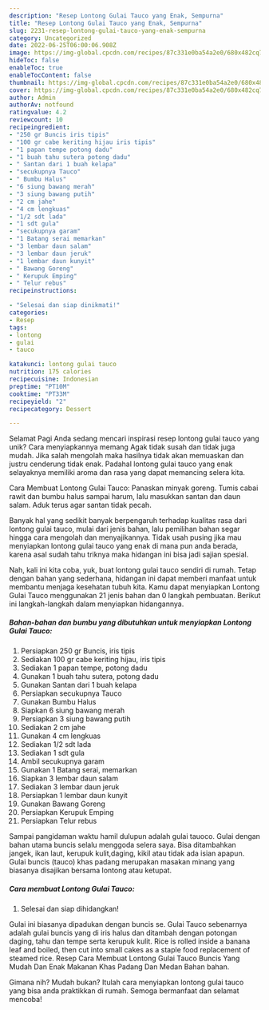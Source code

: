 ```yaml
---
description: "Resep Lontong Gulai Tauco yang Enak, Sempurna"
title: "Resep Lontong Gulai Tauco yang Enak, Sempurna"
slug: 2231-resep-lontong-gulai-tauco-yang-enak-sempurna
category: Uncategorized
date: 2022-06-25T06:00:06.908Z
image: https://img-global.cpcdn.com/recipes/87c331e0ba54a2e0/680x482cq70/lontong-gulai-tauco-foto-resep-utama.jpg
hideToc: false
enableToc: true
enableTocContent: false
thumbnail: https://img-global.cpcdn.com/recipes/87c331e0ba54a2e0/680x482cq70/lontong-gulai-tauco-foto-resep-utama.jpg
cover: https://img-global.cpcdn.com/recipes/87c331e0ba54a2e0/680x482cq70/lontong-gulai-tauco-foto-resep-utama.jpg
author: Admin
authorAv: notfound
ratingvalue: 4.2
reviewcount: 10
recipeingredient:
- "250 gr Buncis iris tipis"
- "100 gr cabe keriting hijau iris tipis"
- "1 papan tempe potong dadu"
- "1 buah tahu sutera potong dadu"
- " Santan dari 1 buah kelapa"
- "secukupnya Tauco"
- " Bumbu Halus"
- "6 siung bawang merah"
- "3 siung bawang putih"
- "2 cm jahe"
- "4 cm lengkuas"
- "1/2 sdt lada"
- "1 sdt gula"
- "secukupnya garam"
- "1 Batang serai memarkan"
- "3 lembar daun salam"
- "3 lembar daun jeruk"
- "1 lembar daun kunyit"
- " Bawang Goreng"
- " Kerupuk Emping"
- " Telur rebus"
recipeinstructions:

- "Selesai dan siap dinikmati!"
categories:
- Resep
tags:
- lontong
- gulai
- tauco

katakunci: lontong gulai tauco 
nutrition: 175 calories
recipecuisine: Indonesian
preptime: "PT10M"
cooktime: "PT33M"
recipeyield: "2"
recipecategory: Dessert

---
```



Selamat Pagi Anda sedang mencari inspirasi resep lontong gulai tauco yang unik? Cara menyiapkannya memang Agak tidak susah dan tidak juga mudah. Jika salah mengolah maka hasilnya tidak akan memuaskan dan justru cenderung tidak enak. Padahal lontong gulai tauco yang enak selayaknya memiliki aroma dan rasa yang dapat memancing selera kita.


Cara Membuat Lontong Gulai Tauco: Panaskan minyak goreng. Tumis cabai rawit dan bumbu halus sampai harum, lalu masukkan santan dan daun salam. Aduk terus agar santan tidak pecah.

Banyak hal yang sedikit banyak berpengaruh terhadap kualitas rasa dari lontong gulai tauco, mulai dari jenis bahan, lalu pemilihan bahan segar hingga cara mengolah dan menyajikannya. Tidak usah pusing jika mau menyiapkan lontong gulai tauco yang enak di mana pun anda berada, karena asal sudah tahu triknya maka hidangan ini bisa jadi sajian spesial.


Nah, kali ini kita coba, yuk, buat lontong gulai tauco sendiri di rumah. Tetap dengan bahan yang sederhana, hidangan ini dapat memberi manfaat untuk membantu menjaga kesehatan tubuh kita. Kamu dapat menyiapkan Lontong Gulai Tauco menggunakan 21 jenis bahan dan 0 langkah pembuatan. Berikut ini langkah-langkah dalam menyiapkan hidangannya.

<!--inarticleads1-->

##### Bahan-bahan dan bumbu yang dibutuhkan untuk menyiapkan Lontong Gulai Tauco:

1. Persiapkan 250 gr Buncis, iris tipis
1. Sediakan 100 gr cabe keriting hijau, iris tipis
1. Sediakan 1 papan tempe, potong dadu
1. Gunakan 1 buah tahu sutera, potong dadu
1. Gunakan  Santan dari 1 buah kelapa
1. Persiapkan secukupnya Tauco
1. Gunakan  Bumbu Halus
1. Siapkan 6 siung bawang merah
1. Persiapkan 3 siung bawang putih
1. Sediakan 2 cm jahe
1. Gunakan 4 cm lengkuas
1. Sediakan 1/2 sdt lada
1. Sediakan 1 sdt gula
1. Ambil secukupnya garam
1. Gunakan 1 Batang serai, memarkan
1. Siapkan 3 lembar daun salam
1. Sediakan 3 lembar daun jeruk
1. Persiapkan 1 lembar daun kunyit
1. Gunakan  Bawang Goreng
1. Persiapkan  Kerupuk Emping
1. Persiapkan  Telur rebus


Sampai pangidaman waktu hamil dulupun adalah gulai tauoco. Gulai dengan bahan utama buncis selalu menggoda selera saya. Bisa ditambahkan jangek, ikan laut, kerupuk kulit,daging, kikil atau tidak ada isian apapun. Gulai buncis (tauco) khas padang merupakan masakan minang yang biasanya disajikan bersama lontong atau ketupat. 

<!--inarticleads2-->

##### Cara membuat Lontong Gulai Tauco:


1. Selesai dan siap dihidangkan!

Gulai ini biasanya dipadukan dengan buncis se. Gulai Tauco sebenarnya adalah gulai buncis yang di iris halus dan ditambah dengan potongan daging, tahu dan tempe serta kerupuk kulit. Rice is rolled inside a banana leaf and boiled, then cut into small cakes as a staple food replacement of steamed rice. Resep Cara Membuat Lontong Gulai Tauco Buncis Yang Mudah Dan Enak Makanan Khas Padang Dan Medan Bahan bahan. 

Gimana nih? Mudah bukan? Itulah cara menyiapkan lontong gulai tauco yang bisa anda praktikkan di rumah. Semoga bermanfaat dan selamat mencoba!
